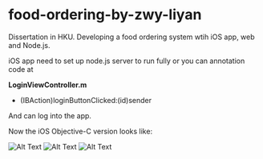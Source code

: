 # food-ordering-by-zwy-liyan

Dissertation in HKU. Developing a food ordering system wtih iOS app, web and Node.js.

iOS app need to set up node.js server to run fully or you can annotation code at 

**LoginViewController.m**
- (IBAction)loginButtonClicked:(id)sender

And can log into the app.

Now the iOS Objective-C version looks like:

![Alt Text](https://github.com/Thanatos-L/food-ordering-by-zwy-liyan/blob/master/readme/login.gif)
![Alt Text](https://github.com/Thanatos-L/food-ordering-by-zwy-liyan/blob/master/readme/MainView.gif)
![Alt Text](https://github.com/Thanatos-L/food-ordering-by-zwy-liyan/blob/master/readme/detailedview.gif)
